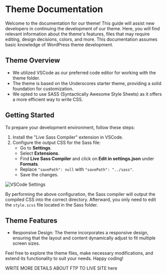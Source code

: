# Theme Documentation

Welcome to the documentation for our theme! This guide will assist new developers in continuing the development of our theme. Here, you will find relevant information about the theme's features, files that may require editing, design decisions, colors, and more. This documentation assumes basic knowledge of WordPress theme development.

## Theme Overview

- We utilized VSCode as our preferred code editor for working with the theme folder.
- The theme is based on the Underscores starter theme, providing a solid foundation for customization.
- We opted to use SASS (Syntactically Awesome Style Sheets) as it offers a more efficient way to write CSS.

## Getting Started

To prepare your development environment, follow these steps:

1. Install the "Live Sass Compiler" extension in VSCode.
2. Configure the output CSS for the Sass file:
   - Go to **Settings**.
   - Select **Extensions**.
   - Find **Live Sass Compiler** and click on **Edit in settings.json** under **Formats**.
   - Replace `"savePath": null` with `"savePath": "../sass"`.
   - Save the changes.
   
![VSCode Settings](image.jpg)

By performing the above configuration, the Sass compiler will output the compiled CSS into the correct directory. Afterward, you only need to edit the `style.scss` file located in the Sass folder.

## Theme Features

- Responsive Design: The theme incorporates a responsive design, ensuring that the layout and content dynamically adjust to fit multiple screen sizes.

Feel free to explore the theme files, make necessary modifications, and extend its functionality to suit your needs. Happy coding!

WRITE MORE DETAILS ABOUT FTP TO LIVE SITE here